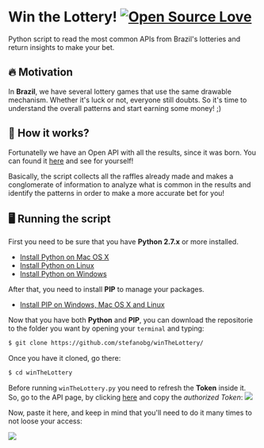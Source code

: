 # Win the Lottery! [![Open Source Love](https://badges.frapsoft.com/os/v2/open-source.svg?v=103)](https://github.com/ellerbrock/open-source-badges/)
Python script to read the most common APIs from Brazil's lotteries and return insights to make your bet.


## 🔥 Motivation
In **Brazil**, we have several lottery games that use the same drawable mechanism. Whether it's luck or not, everyone still doubts.
So it's time to understand the overall patterns and start earning some money! ;)


## 🎲 How it works?
Fortunatelly we have an Open API with all the results, since it was born. You can found it [here](https://confiraloterias.com.br/api/megasena/) and see for yourself!

Basically, the script collects all the raffles already made and makes a conglomerate of information to analyze what is common in the results and identify the patterns in order to make a more accurate bet for you!


## 🖥 Running the script
First you need to be sure that you have **Python 2.7.x** or more installed.
- [Install Python on Mac OS X](https://docs.python-guide.org/starting/install/osx/)
- [Install Python on Linux](https://docs.python-guide.org/starting/install/linux/)
- [Install Python on Windows](https://docs.python-guide.org/starting/install/win/)

After that, you need to install **PIP** to manage your packages.
- [Install PIP on Windows, Mac OS X and Linux](https://www.makeuseof.com/tag/install-pip-for-python/)

Now that you have both **Python** and **PIP**, you can download the repositorie to the folder you want by opening your ``terminal`` and typing:
```sh
$ git clone https://github.com/stefanobg/winTheLottery/
```

Once you have it cloned, go there:
```sh
$ cd winTheLottery
```


Before running ``winTheLottery.py`` you need to refresh the **Token** inside it. So, go to the API page, by clicking [here](https://confiraloterias.com.br/api/megasena/) and copy the *authorized Token*:
<img src="https://github.com/stefanobg/winTheLottery/raw/readme/assets/TokenCopy.png">


Now, paste it here, and keep in mind that you'll need to do it many times to not loose your access:

<img src="https://github.com/stefanobg/winTheLottery/raw/readme/assets/TokenPaste.png">






